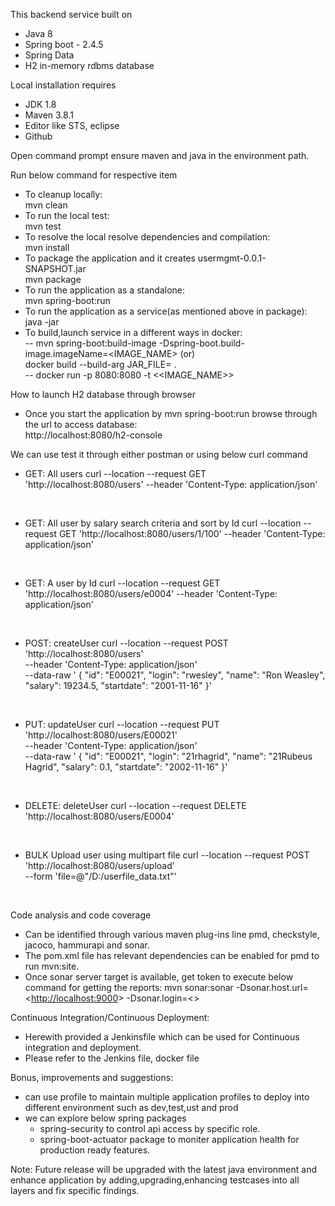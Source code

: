 
This backend service built on 
- Java 8
- Spring boot - 2.4.5
- Spring Data
- H2 in-memory rdbms database

Local installation requires
- JDK 1.8
- Maven 3.8.1
- Editor like STS, eclipse
- Github

Open command prompt ensure maven and java in the environment path.

Run below command for respective item
- To cleanup locally:<br />
   mvn clean 
- To run the local test:<br />
   mvn test 
- To resolve the local resolve dependencies and compilation:<br />
   mvn install
- To package the application and it creates usermgmt-0.0.1-SNAPSHOT.jar<br /> 
   mvn package
- To run the application as a standalone:<br />
   mvn spring-boot:run
- To run the application as a service(as mentioned above in package):<br />
   java -jar  <PATH TO application jar file> 
- To build,launch service in a different ways in docker:<br />
   -- mvn spring-boot:build-image -Dspring-boot.build-image.imageName=<IMAGE_NAME> (or) <br /> 
      docker build --build-arg JAR_FILE=<PATH TO myapp.jar> . <br />
   -- docker run -p 8080:8080 -t <<IMAGE_NAME>>
   

How to launch H2 database through browser
 - Once you start the application by mvn spring-boot:run browse through the url to access database: <br />http://localhost:8080/h2-console
  
 We can use test it through either postman or using below curl command
 - GET: All users
       curl --location --request GET 'http://localhost:8080/users' --header 'Content-Type: application/json'
<br />

 - GET: All user by salary search criteria and sort by Id
       curl --location --request GET 'http://localhost:8080/users/1/100' --header 'Content-Type: application/json'
 <br />

 - GET: A user by Id
       curl --location --request GET 'http://localhost:8080/users/e0004' --header 'Content-Type: application/json'
<br />

 - POST: createUser
       curl --location --request POST 'http://localhost:8080/users' \
			--header 'Content-Type: application/json' \
			--data-raw '        {
			            "id": "E00021",
			            "login": "rwesley",
			            "name": "Ron Weasley",
			            "salary": 19234.5,
			            "startdate": "2001-11-16"
			        }'
<br />

 - PUT: updateUser
			curl --location --request PUT 'http://localhost:8080/users/E00021' \
			--header 'Content-Type: application/json' \
			--data-raw '    {
			        "id": "E00021",
			        "login": "21rhagrid",
			        "name": "21Rubeus Hagrid",
			        "salary": 0.1,
			        "startdate": "2002-11-16"
			    }'
<br />

 - DELETE: deleteUser
      curl --location --request DELETE 'http://localhost:8080/users/E0004'
<br />

 - BULK Upload user using multipart file
       curl --location --request POST 'http://localhost:8080/users/upload' \
            --form 'file=@"/D:/userfile_data.txt"'
<br />

 Code analysis and code coverage
  - Can be identified through various maven plug-ins line pmd, checkstyle, jacoco, hammurapi and sonar.
  - The pom.xml file has relevant dependencies can be enabled for pmd to run mvn:site.
  - Once sonar server target is available, get token to execute below command for getting the reports: 
    mvn sonar:sonar -Dsonar.host.url=<<http://localhost:9000>> -Dsonar.login=<<the-generated-token>>
 
   
 Continuous Integration/Continuous Deployment:
  - Herewith provided a Jenkinsfile which can be used for Continuous integration and deployment.
  - Please refer to the Jenkins file, docker file
 
 Bonus, improvements and suggestions:
  - can use profile to maintain multiple application profiles to deploy into different environment such as dev,test,ust and prod
  - we can explore below spring packages 
    - spring-security to control api access by specific role. 
    - spring-boot-actuator package to moniter application health for production ready features.

Note: Future release will be upgraded with the latest java environment and enhance application by adding,upgrading,enhancing testcases into all layers and fix specific findings.